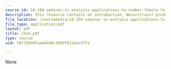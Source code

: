 ```yaml
---
course_id: 18-104-seminar-in-analysis-applications-to-number-theory-fall-2006
description: This resource contains an introduction, Weierstrass? product formula.
file_location: /coursemedia/18-104-seminar-in-analysis-applications-to-number-theory-fall-2006/58778de0faae6448c3b0bfb1a1ec4f7a_chan.pdf
file_type: application/pdf
layout: pdf
title: chan.pdf
type: course
uid: 58778de0faae6448c3b0bfb1a1ec4f7a

---
```

None